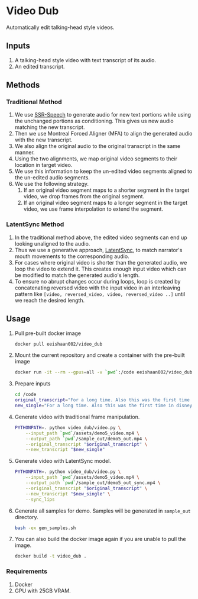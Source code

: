 # Video Dub
Automatically edit talking-head style videos.

## Inputs
1. A talking-head style video with text transcript of its audio.
1. An edited transcript.

## Methods
### Traditional Method
1. We use [SSR-Speech](https://github.com/WangHelin1997/SSR-Speech) to generate audio for new text portions while using the unchanged portions as conditioning. This gives us new audio matching the new transcript.
1. Then we use Montreal Forced Aligner (MFA) to align the generated audio with the new transcript.
1. We also align the original audio to the original transcript in the same manner.
1. Using the two alignments, we map original video segments to their location in target video.
1. We use this information to keep the un-edited video segments aligned to the un-edited audio segments.
1. We use the following strategy.
    1. If an original video segment maps to a shorter segment in the target video, we drop frames from the original segment.
    1. If an original video segment maps to a longer segment in the target video, we use frame interpolation to extend the segment.

### LatentSync Method
1. In the traditional method above, the edited video segments can end up looking unaligned to the audio.
1. Thus we use a generative approach, [LatentSync](https://github.com/bytedance/LatentSync), to match narrator's mouth movements to the corresponding audio.
1. For cases where original video is shorter than the generated audio, we loop the video to extend it. This creates enough input video which can be modified to match the generated audio's length.
1. To ensure no abrupt changes occur during loops, loop is created by concatenating reversed video with the input video in an interleaving pattern like `[video, reversed_video, video, reversed_video ..]` until we reach the desired length.


## Usage

1. Pull pre-built docker image
    ```sh
    docker pull eeishaan002/video_dub
    ```

1. Mount the current repository and create a container with the pre-built image
    ```sh
    docker run -it --rm --gpus=all -v `pwd`:/code eeishaan002/video_dub bash
    ```

1. Prepare inputs
    ```sh
    cd /code
    original_transcript="For a long time. Also this was the first time in disneyland for both of us. We've never been to disneyland in any other city. So, first of all, because we live in another city, we need to travel to Shanghai on Gaojia. It's a speed train that connects different cities in China."
    new_single="For a long time. Also this was the first time in disneyland for both of us. We really like to travel and enjoy it alot. So, first of all, because we live in another city, we need to travel to Shanghai on Gaojia. It's a speed train that connects different cities in China."
    ```

1. Generate video with traditional frame manipulation.
    ```sh
    PYTHONPATH=. python video_dub/video.py \
        --input_path `pwd`/assets/demo5_video.mp4 \
        --output_path `pwd`/sample_out/demo5_out.mp4 \
        --original_transcript "$original_transcript" \
        --new_transcript "$new_single"
    ```

1. Generate video with LatentSync model.
    ```sh
    PYTHONPATH=. python video_dub/video.py \
        --input_path `pwd`/assets/demo5_video.mp4 \
        --output_path `pwd`/sample_out/demo5_out_sync.mp4 \
        --original_transcript "$original_transcript" \
        --new_transcript "$new_single" \
        --sync_lips
    ```

1. Generate all samples for demo. Samples will be generated in `sample_out` directory.
    ```sh
    bash -ex gen_samples.sh
    ```

1. You can also build the docker image again if you are unable to pull the image.
    ```sh
    docker build -t video_dub .
    ```

### Requirements
1. Docker
1. GPU with 25GB VRAM.

